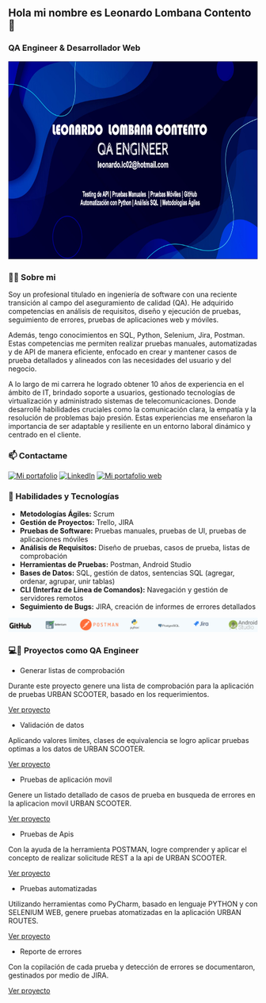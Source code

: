 
## Hola mi nombre es Leonardo Lombana Contento 👋
### QA Engineer & Desarrollador Web
<div align="center" style="border-radius: 20px;">
<img src="./encabezado.png" style="height:400px;" >
</div>

### 🙋‍♂️ Sobre mi
Soy un profesional titulado en ingeniería de software con una reciente transición al campo del aseguramiento de calidad (QA). He adquirido competencias en análisis de requisitos, diseño y ejecución de pruebas, seguimiento de errores, pruebas de aplicaciones web y móviles.

Además, tengo conocimientos en SQL, Python, Selenium, Jira, Postman. Estas competencias me permiten realizar pruebas manuales, automatizadas y de API de manera eficiente, enfocado en crear y mantener casos de prueba detallados y alineados con las necesidades del usuario y del negocio.

A lo largo de mi carrera he logrado obtener 10 años de experiencia en el ámbito de IT, brindado soporte a usuarios, gestionado tecnologías de virtualización y administrado sistemas de telecomunicaciones. Donde desarrollé habilidades cruciales como la comunicación clara, la empatía y la resolución de problemas bajo presión. Estas experiencias me enseñaron la importancia de ser adaptable y resiliente en un entorno laboral dinámico y centrado en el cliente.

### 📫 Contactame

[![Mi portafolio](https://img.shields.io/badge/Email-D14836?style=for-the-badge&logo=gmail&logoColor=white)](mailto:leonardo.lc02@hotmail.com)
[![LinkedIn](https://img.shields.io/badge/LinkedIn-0077B5?style=for-the-badge&logo=linkedin&logoColor=white)](https://www.linkedin.com/in/leonardo-lombana-contento)
[![Mi portafolio web](https://img.shields.io/badge/Mi%20portafolio%20web-blue?style=for-the-badge)](https://leonardolombanacontento-qaengineer.vercel.app/)

### 🚀 Habilidades y Tecnologías
- **Metodologías Ágiles:** Scrum
- **Gestión de Proyectos:** Trello, JIRA
- **Pruebas de Software:** Pruebas manuales, pruebas de UI, pruebas de aplicaciones móviles
- **Análisis de Requisitos:** Diseño de pruebas, casos de prueba, listas de comprobación
- **Herramientas de Pruebas:** Postman, Android Studio
- **Bases de Datos:** SQL, gestión de datos, sentencias SQL (agregar, ordenar, agrupar, unir tablas)
- **CLI (Interfaz de Línea de Comandos):** Navegación y gestión de servidores remotos
- **Seguimiento de Bugs:** JIRA, creación de informes de errores detallados
<div align="center" style="border-radius: 20px;">
<img src="./habilidades.png" " >
</div>

###  💻🔎 Proyectos como QA Engineer 
- Generar listas de comprobación 
  
Durante este proyecto genere una lista de comprobación para la aplicación de pruebas URBAN SCOOTER, basado en los requerimientos. 

<a href="https://docs.google.com/spreadsheets/d/1rlLtiLr6nhKXUhHkc3q1P3BwFlJnfo9cY6PTmsHsjUI/edit?gid=925489201#gid=925489201">Ver proyecto</a>

- Validación de datos

Aplicando valores limites, clases de equivalencia se logro aplicar pruebas optimas a los datos de URBAN SCOOTER.

<a href="https://docs.google.com/spreadsheets/d/1rlLtiLr6nhKXUhHkc3q1P3BwFlJnfo9cY6PTmsHsjUI/edit?gid=1773528289#gid=1773528289 ">Ver proyecto</a>

- Pruebas de aplicación movil

Genere un listado detallado de casos de prueba en busqueda de errores en la aplicacion movil URBAN SCOOTER.

<a href="https://docs.google.com/spreadsheets/d/1rlLtiLr6nhKXUhHkc3q1P3BwFlJnfo9cY6PTmsHsjUI/edit?gid=209788220#gid=209788220">Ver proyecto</a>

- Pruebas de Apis

Con la ayuda de la herramienta POSTMAN, logre comprender y aplicar el concepto de realizar solicitude REST a la api de URBAN SCOOTER.

<a href="https://docs.google.com/spreadsheets/d/1rlLtiLr6nhKXUhHkc3q1P3BwFlJnfo9cY6PTmsHsjUI/edit?gid=208990263#gid=208990263">Ver proyecto</a>

- Pruebas automatizadas

Utilizando herramientas como PyCharm, basado en lenguaje PYTHON y con SELENIUM WEB, genere pruebas atomatizadas en la aplicación URBAN ROUTES.

<a href="https://github.com/LeonardoLombana/qa-project-Urban-Routes-es">Ver proyecto</a>

- Reporte de errores

Con la copilación de cada prueba y detección de errores se documentaron, gestinados por medio de JIRA.

<a href="./reportesJira.png">Ver proyecto</a>


<!--
**LeonardoLombana/LeonardoLombana** is a ✨ _special_ ✨ repository because its `README.md` (this file) appears on your GitHub profile.

Here are some ideas to get you started:

- 🔭 I’m currently working on ...
- 🌱 I’m currently learning ...
- 👯 I’m looking to collaborate on ...
- 🤔 I’m looking for help with ...
- 💬 Ask me about ...
- 📫 How to reach me: ...
- 😄 Pronouns: ...
- ⚡ Fun fact: ...
-->
